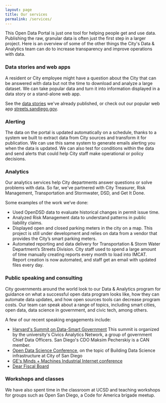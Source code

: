 ```yaml
---
layout: page
title: Our services
permalink: /services/
---
```

This Open Data Portal is just one tool for helping people get and use data. Publishing the raw, granular data is often just the first step in a larger project. Here is an overview of some of the other things the City's Data & Analytics team can do to increase transparency and improve operations with data.

### Data stories and web apps

A resident or City employee might have a question about the City that can be answered with data but not the time to download and analyze a large dataset. We can take popular data and turn it into information displayed in a data story or a stand-alone web app.

See the [data stories](/stories/) we've already published, or check out our popular web app <a href="https://www.streets.sandiego.gov" target="_blank" rel="noopener">streets.sandiego.gov</a>.

### Alerting

The data on the portal is updated automatically on a schedule, thanks to a system we built to extract data from City sources and transform it for publication. We can use this same system to generate emails alerting you when the data is updated. We can also test for conditions within the data and send alerts that could help City staff make operational or policy decisions.

### Analytics

Our analytics services help City departments answer questions or solve problems with data. So far, we've partnered with City Treasurer, Risk Management, Transportation and Stormwater, DSD, and Get It Done.

Some examples of the work we’ve done:
* Used OpenDSD data to evaluate historical changes in permit issue time.
* Analyzed Risk Management data to understand patterns in public liability claims.
* Displayed open and closed parking meters in the city on a map. This project is still under development and relies on data from a vendor that provides the City’s smart parking meters.
* Automated reporting and data delivery for Transportation & Storm Water Department’s Streets Division. City staff used to spend a large amount of time manually creating reports every month to load into IMCAT. Report creation is now automated, and staff get an email with updated files every day.

### Public speaking and consulting

City governments around the world look to our Data & Analytics program for guidance on what a successful open data program looks like, how they can automate data updates, and how open sources tools can decrease program costs. Our team can speak about a range of topics, including smart cities, open data, data science in government, and civic tech, among others.

A few of our recent speaking engagements include:

* [Harvard's Summit on Data-Smart Government](http://datasmart.ash.harvard.edu/)
This summit is organized by the university's Civics Analytics Network, a group of government Chief Data Officers. San Diego's CDO Maksim Pecherskiy is a CAN member.
* [Open Data Science Conference](https://odsc.com/california/speakers), on the topic of Building Data Science infrastructure at City of San Diego
* [GE's Minds + Machines Industrial Internet conference](http://ge.cvent.com/events/minds-machines-2017/event-summary-9c358e5cf3ce42faa9742ca9f1ba8acb.aspx)
* [Dear Fiscal Board](http://www.dearfiscalboard.com/dear-fiscal-board-series-information/)

### Workshops and classes

We have also spent time in the classroom at UCSD and teaching workshops for groups such as Open San Diego, a Code for America brigade meetup.
